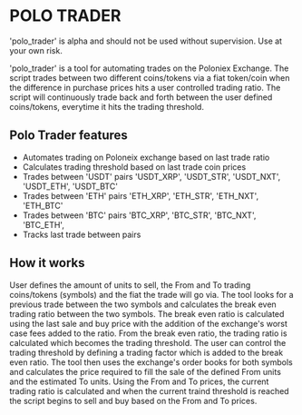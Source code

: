 POLO TRADER
===========
'polo_trader' is alpha and should not be used without supervision. Use at your own risk.

'polo_trader' is a tool for automating trades on the Poloniex Exchange. The script trades 
between two different coins/tokens via a fiat token/coin when the difference in purchase prices
hits a user controlled trading ratio. The script will continuously trade back and forth between 
the user defined coins/tokens, everytime it hits the trading threshold.

Polo Trader features
--------------------

* Automates trading on Poloneix exchange based on last trade ratio
* Calculates trading threshold based on last trade coin prices
* Trades between 'USDT' pairs 'USDT_XRP', 'USDT_STR', 'USDT_NXT', 'USDT_ETH', 'USDT_BTC'
* Trades between 'ETH' pairs 'ETH_XRP', 'ETH_STR', 'ETH_NXT', 'ETH_BTC'
* Trades between 'BTC' pairs 'BTC_XRP', 'BTC_STR', 'BTC_NXT', 'BTC_ETH',
* Tracks last trade between pairs


How it works
------------
User defines the amount of units to sell, the From and To trading coins/tokens (symbols) and the fiat 
the trade will go via. The tool looks for a previous trade between the two symbols and calculates the 
break even trading ratio between the two symbols. The break even ratio is calculated using the last
sale and buy price with the addition of the exchange's worst case fees added to the ratio. From the
break even ratio, the trading ratio is calculated which becomes the trading threshold. The user can
control the trading threshold by defining a trading factor which is added to the break even ratio. The
tool then uses the exchange's order books for both symbols and calculates the price required to fill
the sale of the defined From units and the estimated To units. Using the From and To prices, the current
trading ratio is calculated and when the current traind threshold is reached the script begins to sell 
and buy based on the From and To prices.

